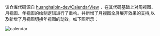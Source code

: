 
该仓库代码源自 [huanghaibin-dev/CalendarView](https://github.com/huanghaibin-dev/CalendarView) ，在其代码基础上对周视图、月视图、年视图的绘制逻辑进行了重构。并新增了月视图全屏展开效果的支持,以及新增了月视图切换年视图的动效。如下图所示：

![calendar](https://cdn.jsdelivr.net/gh/zhpanvip/images/project/calendar/1.gig)
